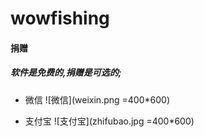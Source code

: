 # wowfishing

#### 捐赠

##### 软件是免费的,捐赠是可选的;

* 微信
![微信](weixin.png =400*600)

* 支付宝
![支付宝](zhifubao.jpg =400*600)